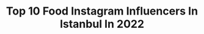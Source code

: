 ---
title: Top 10 Food Instagram Influencers In Istanbul In 2022
description: >-
  Find top food Instagram influencers in Istanbul in 2022. Most popular hashtags: #food #istanbul #fashion #instagood.
platform: Instagram
hits: 253
text_top: See the top-rated Instagram profiles on inBeat.
text_bottom: Our platform has 253 Instagram influencers like this in Istanbul, Turkey for you to contact.
profiles:
  - username: "cemrekiralioglu"
    fullname: >-
      Cemre Kıralioğlu
    bio: >-
      Influencer | Singer | Entrepreneur #beauty #lifestyle #fashion #cemreniniçsesi 📩Youtube Kanalım
    location: "Turkey"
    followers: 21391
    engagement: 714
    commentsToLikes: 0.019908
    id: ck5zsqv6qz0y30i140m8dnuvm
    verified: false
    hashtags: "#pozitif, #time, #instamood, #sag"
  - username: "gezginperi"
    fullname: >-
      Travel&Food 🌍 Ebru
    bio: >-
      📍IST Travel & Food Blogger/ Lifestyle / Photographer 💌gezginperiphotography@hotmail.com Only my pictures👆
    location: "Turkey"
    followers: 18058
    engagement: 384
    commentsToLikes: 0.084254
    id: ckaoyf2xfh96j0i787t44enen
    verified: false
    hashtags: "#milliyetrota, #travelgram, #sunset, #corona"
  - username: "mehranrhz"
    fullname: >-
      Certified Event Decorator
    bio: >-
      Iran/ istanbul🇹🇷 •Food •Flower ديزاينر تخصصي مناسبتها
    location: "Turkey"
    followers: 17526
    engagement: 670
    commentsToLikes: 0.035735
    id: ck9whhupmxxe80j78bt2ue802
    verified: false
    hashtags: "#tabledesign, #fingerfood, #tabledecor, #fruit"
  - username: "pehlivan.mesut"
    fullname: >-
      Ⓜ️esut Pehlivan
    bio: >-
      Zafer barışın en kısa yoludur 🖋 🪐 Mustafa Kemal Atatürk♾♚ 🚸@hayde.gezelum 🆁İ🆉🅴
    location: "Turkey"
    followers: 5050
    engagement: 1089
    commentsToLikes: 0.008789
    id: ck8ta1cytq3cp0j78uwa7nq0a
    verified: false
    hashtags: "#food, #pictureoftheday, #istanbul, #photography"
  - username: "muhammedoguzbasar"
    fullname: >-
      KEBAPÇI
    bio: >-
      Hacıbaşar Restaurantları @hacibasar Kebap Bizim İşimiz👍
    location: "Turkey"
    followers: 257872
    engagement: 118
    commentsToLikes: 0.118036
    id: ck5hdg3nfn98g0i113ul26dkj
    verified: false
    hashtags: "#chef, #foods, #yummy, #kuwait"
  - username: "shirvant"
    fullname: >-
      Shirvan
    bio: >-
      #fotoğraf 📷 lezzetli yemek 🍴yeni yerler keşfetmek 🗺 #food #travel #lifestyle & discover new countries 🌍 📧: shirvantnrkl@gmail.com
    location: "Turkey"
    followers: 47499
    engagement: 177
    commentsToLikes: 0.083450
    id: ck8tdifpa3fx20j78k3fcs3x7
    verified: false
    hashtags: "#ootd, #istanbulda1yer, #mondaymotivation, #yemek"
  - username: "sibeltopcuogludedeoglu"
    fullname: >-
      Kahramanmaraş Mutfak Kültürü
    bio: >-
      🎓 İstanbul Üni-Türkoloji 👩🏼‍🍳Kahramanmaraş Mutfağı 🍽Workshop Eğitmeni 🥕MSA 📚Angora Yaşam Dergisi 📝Türk Mutfak Vakfı Yazarı 📩sibeldedeoglu46@gmail.com
    location: "Turkey"
    followers: 11145
    engagement: 630
    commentsToLikes: 0.283208
    id: ck5q5cnpbs9s90i11qd87948u
    verified: false
    hashtags: "#foodporn, #geleneksellezzetler, #ke, #foodphotography"
  - username: "murat_gozal"
    fullname: >-
      Gurme Sef
    bio: >-
      Reklam ve işbirliği için Dm sayfalarımız @yesenecom @yemekailesi
    location: "Turkey"
    followers: 62029
    engagement: 45
    commentsToLikes: 0.168225
    id: ck5zo3k8gpot90i14l6skz02p
    verified: false
    hashtags: "#gaziantep, #biryemekiste, #lahmacun, #foodporn"
  - username: "seymatan_collection"
    fullname: >-
      Şeyma Tantalkaya Büyükkuşoğlu
    bio: >-
      🌟%100 El Yapımı,Kanevice Islemeli Vintage Canta 🌟Popart Clucth-Çanta 🌟Ödeme👉Havale&Eft 🌟Yurtiçi-Yurt Dışı Kargo 🌟Kargo👉Alıcı Ödemeli 🌟Bilgi-Fiyat👉DM
    location: "Turkey"
    followers: 12132
    engagement: 779
    commentsToLikes: 0.029987
    id: ck15qpkgw40wk0i197f0lsby3
    verified: false
    hashtags: "#izmir, #bag, #paris, #crosstich"
  - username: "ebruli_lif_dunyasi"
    fullname: >-
      Ebru
    bio: >-
      Yeni model ve ceyizlik lifler Hobi sayfam 💛💛 Kargo alıcıya aiittir🌹🌹🌹 Kapıda ödemem yoktur
    location: "Turkey"
    followers: 26150
    engagement: 126
    commentsToLikes: 0.083756
    id: ck9we060fi1wx0j78ak7dxyj9
    verified: false
    hashtags: "#tarif, #kolaytarifler, #crochet, #recipe"
---